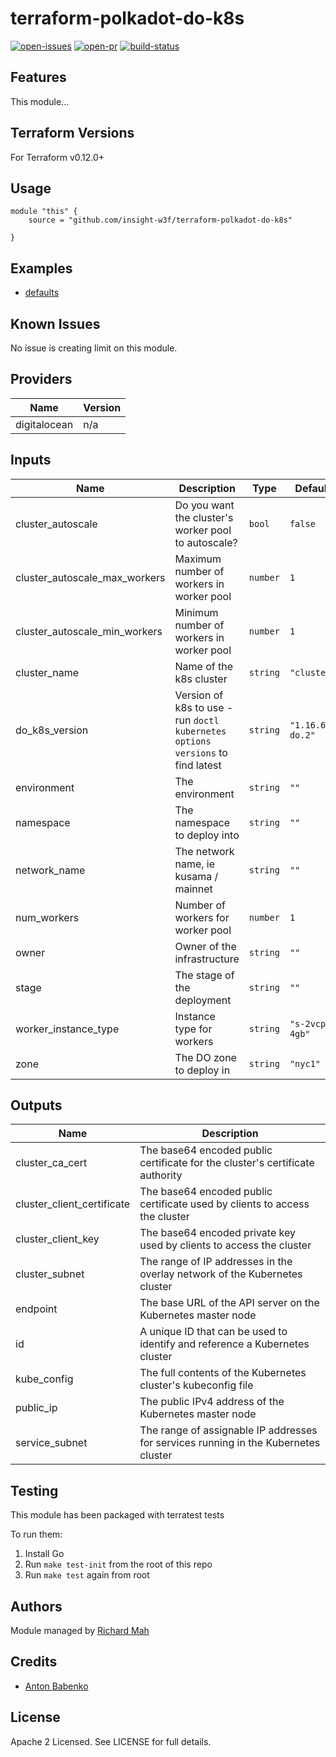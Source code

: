 # terraform-polkadot-do-k8s

[![open-issues](https://img.shields.io/github/issues-raw/insight-w3f/terraform-polkadot-do-k8s?style=for-the-badge)](https://github.com/insight-w3f/terraform-polkadot-do-k8s/issues)
[![open-pr](https://img.shields.io/github/issues-pr-raw/insight-w3f/terraform-polkadot-do-k8s?style=for-the-badge)](https://github.com/insight-w3f/terraform-polkadot-do-k8s/pulls)
[![build-status](https://img.shields.io/circleci/build/gh/insight-w3f/terraform-polkadot-do-k8s?style=for-the-badge)](https://circleci.com/gh/insight-w3f/terraform-polkadot-do-k8s)


## Features

This module...

## Terraform Versions

For Terraform v0.12.0+

## Usage

```
module "this" {
    source = "github.com/insight-w3f/terraform-polkadot-do-k8s"

}
```
## Examples

- [defaults](https://github.com/insight-w3f/terraform-polkadot-do-k8s/tree/master/examples/defaults)

## Known  Issues
No issue is creating limit on this module.

<!-- BEGINNING OF PRE-COMMIT-TERRAFORM DOCS HOOK -->
## Providers

| Name | Version |
|------|---------|
| digitalocean | n/a |

## Inputs

| Name | Description | Type | Default | Required |
|------|-------------|------|---------|:-----:|
| cluster\_autoscale | Do you want the cluster's worker pool to autoscale? | `bool` | `false` | no |
| cluster\_autoscale\_max\_workers | Maximum number of workers in worker pool | `number` | `1` | no |
| cluster\_autoscale\_min\_workers | Minimum number of workers in worker pool | `number` | `1` | no |
| cluster\_name | Name of the k8s cluster | `string` | `"cluster"` | no |
| do\_k8s\_version | Version of k8s to use - run `doctl kubernetes options versions` to find latest | `string` | `"1.16.6-do.2"` | no |
| environment | The environment | `string` | `""` | no |
| namespace | The namespace to deploy into | `string` | `""` | no |
| network\_name | The network name, ie kusama / mainnet | `string` | `""` | no |
| num\_workers | Number of workers for worker pool | `number` | `1` | no |
| owner | Owner of the infrastructure | `string` | `""` | no |
| stage | The stage of the deployment | `string` | `""` | no |
| worker\_instance\_type | Instance type for workers | `string` | `"s-2vcpu-4gb"` | no |
| zone | The DO zone to deploy in | `string` | `"nyc1"` | no |

## Outputs

| Name | Description |
|------|-------------|
| cluster\_ca\_cert | The base64 encoded public certificate for the cluster's certificate authority |
| cluster\_client\_certificate | The base64 encoded public certificate used by clients to access the cluster |
| cluster\_client\_key | The base64 encoded private key used by clients to access the cluster |
| cluster\_subnet | The range of IP addresses in the overlay network of the Kubernetes cluster |
| endpoint | The base URL of the API server on the Kubernetes master node |
| id | A unique ID that can be used to identify and reference a Kubernetes cluster |
| kube\_config | The full contents of the Kubernetes cluster's kubeconfig file |
| public\_ip | The public IPv4 address of the Kubernetes master node |
| service\_subnet | The range of assignable IP addresses for services running in the Kubernetes cluster |

<!-- END OF PRE-COMMIT-TERRAFORM DOCS HOOK -->

## Testing
This module has been packaged with terratest tests

To run them:

1. Install Go
2. Run `make test-init` from the root of this repo
3. Run `make test` again from root

## Authors

Module managed by [Richard Mah](https://github.com/shinyfoil)

## Credits

- [Anton Babenko](https://github.com/antonbabenko)

## License

Apache 2 Licensed. See LICENSE for full details.